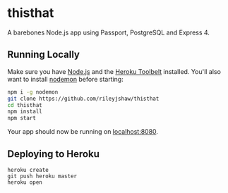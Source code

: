 # thisthat
A barebones Node.js app using Passport, PostgreSQL and Express 4.

## Running Locally
Make sure you have [Node.js](http://nodejs.org/) and the [Heroku Toolbelt](https://toolbelt.heroku.com/) installed.
You'll also want to install [nodemon](https://github.com/remy/nodemon) before starting:

```sh
npm i -g nodemon
git clone https://github.com/rileyjshaw/thisthat
cd thisthat
npm install
npm start
```

Your app should now be running on [localhost:8080](http://localhost:8080/).

## Deploying to Heroku

```
heroku create
git push heroku master
heroku open
```
